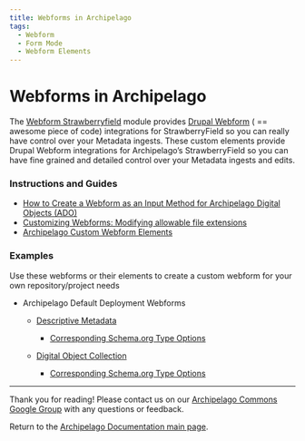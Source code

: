 ```yaml
---
title: Webforms in Archipelago
tags:
  - Webform
  - Form Mode
  - Webform Elements
---
```


# Webforms in Archipelago

The [Webform Strawberryfield](https://github.com/esmero/webform_strawberryfield) module provides [Drupal Webform](https://www.drupal.org/project/webform) ( == awesome piece of code) integrations for StrawberryField so you can really have control over your Metadata ingests. These custom elements provide Drupal Webform integrations for Archipelago’s StrawberryField so you can have fine grained and detailed control over your Metadata ingests and edits.

### Instructions and Guides

* [How to Create a Webform as an Input Method for Archipelago Digital Objects (ADO)](webformsasinput.md)
* [Customizing Webforms: Modifying allowable file extensions](modifyingfileextensionsinwebform.md)
* [Archipelago Custom Webform Elements](customwebformelements.md)

### Examples

Use these webforms or their elements to create a custom webform for your own repository/project needs

* Archipelago Default Deployment Webforms
    * [Descriptive Metadata](https://github.com/esmero/archipelago-deployment/blob/1.0.0/config/sync/webform.webform.descriptive_metadata.yml)
        * [Corresponding Schema.org Type Options](https://github.com/esmero/archipelago-deployment/blob/1.0.0/config/sync/webform.webform_options.schema_org_creative_works.yml)

    * [Digital Object Collection](https://github.com/esmero/archipelago-deployment/blob/1.0.0/config/sync/webform.webform.digital_object_collection.yml)
        * [Corresponding Schema.org Type Options](https://github.com/esmero/archipelago-deployment/blob/1.0.0/config/sync/webform.webform_options.schema_org_cw_collections.yml)

___

Thank you for reading! Please contact us on our [Archipelago Commons Google Group](https://groups.google.com/forum/#!forum/archipelago-commons) with any questions or feedback.

Return to the [Archipelago Documentation main page](index.md).
